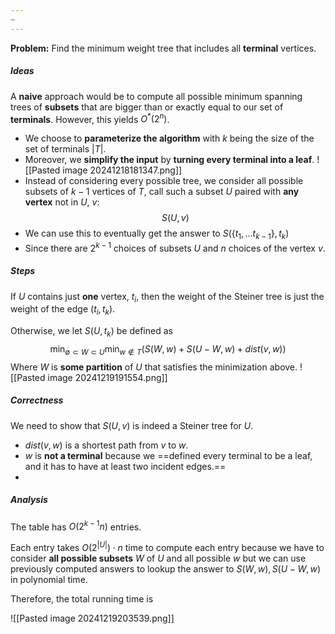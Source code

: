 ```yaml
---
~
---
```

**Problem:** Find the minimum weight tree that includes all **terminal** vertices. 

##### Ideas

A **naive** approach would be to compute all possible minimum spanning trees of **subsets** that are bigger than or exactly equal to our set of **terminals**. 
	However, this yields $O^*(2^n)$.

- We choose to **parameterize the algorithm** with $k$ being the size of the set of terminals $|T|$.
- Moreover, we **simplify the input** by **turning every terminal into a leaf**. ![[Pasted image 20241218181347.png]]
- Instead of considering every possible tree, we consider all possible subsets of $k-1$ vertices of $T$, call such a subset $U$ paired with **any vertex** not in $U$, $v$:
$$S(U,v)$$
- We can use this to eventually get the answer to $S(\{ t_{1}, \dots t_{k-1} \}, t_{k})$
- Since there are $2^{k-1}$ choices of subsets $U$ and $n$ choices of the vertex $v$.
##### Steps

If $U$ contains just **one** vertex, $t_{i}$, then the weight of the Steiner tree is just the weight of the edge $(t_{i}, t_{k})$. 

Otherwise, we let $S(U, t_{k})$ be defined as 
$$\min_{\emptyset \subset W \subset U} \min_{w \notin T} \left(S(W,w) + S(U - W, w) + dist(v,w) \right)$$
Where $W$ is **some partition** of $U$ that satisfies the minimization above. 
![[Pasted image 20241219191554.png]]
##### Correctness

We need to show that $S(U,v)$ is indeed a Steiner tree for $U$.
- $dist(v,w)$ is a shortest path from $v$ to $w$.
- $w$ is **not a terminal** because we ==defined every terminal to be a leaf, and it has to have at least two incident edges.== 
- 
##### Analysis

The table has $O(2^{k-1}n)$ entries.

Each entry takes $O(2^{|U|})\cdot n$ time to compute each entry because we have to consider **all possible subsets** $W$ of $U$ and all possible $w$ but we can use previously computed answers to lookup the answer to $S(W,w), S(U-W,w)$ in polynomial time. 

Therefore, the total running time is 

![[Pasted image 20241219203539.png]]